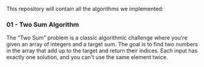 This repository will contain all the algorithms we implemented: 
### 01 - Two Sum Algorithm 
The "Two Sum" problem is a classic algorithmic challenge where you're given an array of integers and a target sum. The goal is to find two numbers in the array that add up to the target and return their indices. Each input has exactly one solution, and you can't use the same element twice.
